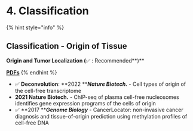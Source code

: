 # 4. Classification

{% hint style="info" %}
## Classification - Origin of Tissue

**Origin and Tumor Localization (**✅ : Recommended**)**

[**PDFs**](../)
{% endhint %}

* ✅ **Deconvolution**: **2022 **_**Nature Biotech.**_ - Cell types of origin of the cell-free transcriptome
* **2021 Nature Biotech.** - ChIP-seq of plasma cell-free nucleosomes identifies gene expression programs of the cells of origin
* ✅ **2017 **_**Genome Biology**_ - CancerLocator: non-invasive cancer diagnosis and tissue-of-origin prediction using methylation profiles of cell-free DNA

